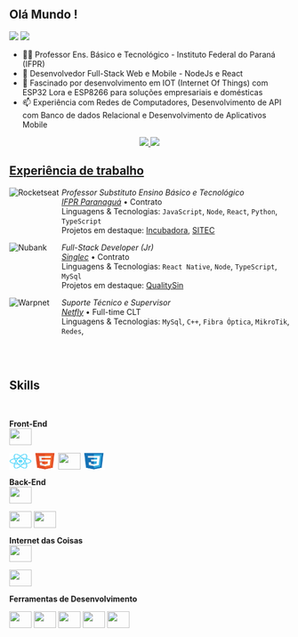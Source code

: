 ## Olá Mundo !

<div> 
  <a href = "mailto:luccas_kayure@hotmail.com"><img src="https://img.shields.io/badge/Microsoft_Outlook-0078D4?style=for-the-badge&logo=microsoft-outlook&logoColor=white" target="_blank"></a>
  <a href="https://www.linkedin.com/in/luccas-kayure" target="_blank"><img src="https://img.shields.io/badge/-LinkedIn-%230077B5?style=for-the-badge&logo=linkedin&logoColor=white" target="_blank"></a>   
</div>

- 👩‍💻 Professor Ens. Básico e Tecnológico - Instituto Federal do Paraná (IFPR)
- 🔭 Desenvolvedor Full-Stack Web e Mobile - NodeJs e React
- 💬 Fascinado por desenvolvimento em IOT (Internet Of Things) com ESP32 Lora e ESP8266 para soluções empresariais e domésticas
- 📫 Experiência com Redes de Computadores, Desenvolvimento de API com Banco de dados Relacional e Desenvolvimento de Aplicativos Mobile

<div align="center">
  <a href="https://github.com/Kayure">
  <img height="180em" src="https://github-readme-stats.vercel.app/api?username=Kayure&show_icons=true&theme=dark&include_all_commits=true&count_private=true"/>
  <img height="180em" src="https://github-readme-stats.vercel.app/api/top-langs/?username=Kayure&layout=compact&langs_count=7&theme=dark"/>
</div>

## Experiência de trabalho

[<img align="left" height="94px" width="94px" alt="Rocketseat" src="https://scontent.fpoa10-1.fna.fbcdn.net/v/t39.30808-6/355618441_850712736511744_7534907475356996556_n.jpg?_nc_cat=102&ccb=1-7&_nc_sid=a2f6c7&_nc_eui2=AeF6vALqwDT6adSwaVh7csh5L6H8AwulfHsvofwDC6V8e9vjGM4l4DdgRwz08zGDD9NHm0Trsin8dyYNdgAuXppx&_nc_ohc=rBKpZO0JmncAX8KpGJG&_nc_ht=scontent.fpoa10-1.fna&oh=00_AfDSbVI3MJSG7wGDXnH_a6jUQoxSKILgg8XPT_fOZu8tRg&oe=6512B4EE"/>](https://ifpr.edu.br/paranagua/)

_Professor Substituto Ensino Básico e Tecnológico_ \
[_IFPR Paranaguá_](https://ifpr.edu.br/paranagua/) • Contrato \
Linguagens & Tecnologias: `JavaScript`, `Node`, `React`, `Python`, `TypeScript`\
Projetos em destaque: [Incubadora](https://www.linkedin.com/in/incubadora-ifpr-campus-paranagu%C3%A1-5b4547271/), [SITEC](https://www.instagram.com/sitec2023/)
<br/>

[<img align="left" height="94px" width="94px" alt="Nubank" src="https://media.licdn.com/dms/image/C4D0BAQGty9JJoayQ0w/company-logo_200_200/0/1660316220378?e=2147483647&v=beta&t=wObdgrFG5eb0jYG8D5ywOl6ZX9ncwMhFeKZqBE0vstk"/>](https://singlec.com.br/)

_Full-Stack Developer (Jr)_ \
[_Singlec_](https://singlec.com.br/) • Contrato \
Linguagens & Tecnologias: `React Native`, `Node`, `TypeScript`, `MySql` \
Projetos em destaque: [QualitySin](https://singlec.com.br/servicos.html)
<br/>

[<img align="left" height="94px" width="94px" alt="Warpnet" src="https://scontent.fpoa10-1.fna.fbcdn.net/v/t39.30808-6/313263040_646099683799259_8691913375028944827_n.jpg?_nc_cat=111&ccb=1-7&_nc_sid=a2f6c7&_nc_eui2=AeEaMYQXIsyMeSLpaLkIPtOWJPbQjRm6wgok9tCNGbrCCke8dsdn-vV2QjHZuZPVJx4LZngjpdYrAbIo8G7ilWt8&_nc_ohc=0cnmFYfGXFMAX8J3KCv&_nc_ht=scontent.fpoa10-1.fna&oh=00_AfBei09RxY65md4eTX5DO4hWDSyocPzHphJJeNmbWzlQxA&oe=651358C4"/>](https://www.netflytelecom.com.br/)

_Suporte Técnico e Supervisor_ \
[_Netfly_](https://www.netflytelecom.com.br/) • Full-time CLT \
Linguagens & Tecnologias: `MySql`, `C++`, `Fibra Óptica`, `MikroTik`, `Redes`, \
<br/>

  </div>
 
<div style="display: inline_block"><br>

## Skills

<br/>

**Front-End** <br/>
<img align="center"  height="30" width="40" src="https://cdn.jsdelivr.net/gh/devicons/devicon/icons/bootstrap/bootstrap-original.svg" />

<img align="center"  height="30" width="40" src="https://raw.githubusercontent.com/devicons/devicon/master/icons/react/react-original.svg">

<img align="center"  height="30" width="40" src="https://raw.githubusercontent.com/devicons/devicon/master/icons/html5/html5-original.svg">

<img align="center"  height="30" width="40" src="https://cdn.jsdelivr.net/gh/devicons/devicon/icons/javascript/javascript-original.svg" />

<img align="center"  height="30" width="40" src="https://raw.githubusercontent.com/devicons/devicon/master/icons/css3/css3-original.svg">

**Back-End** <br/>
<img align="center"  height="30" width="40" src="https://cdn.jsdelivr.net/gh/devicons/devicon/icons/typescript/typescript-original.svg" />

<img align="center"  height="30" width="40" src="https://cdn.jsdelivr.net/gh/devicons/devicon/icons/mysql/mysql-original.svg">

<img align="center"  height="30" width="40"  src="https://cdn.jsdelivr.net/gh/devicons/devicon/icons/nodejs/nodejs-original.svg" />

**Internet das Coisas** <br/>
<img align="center"  height="30" width="40" src="https://cdn.jsdelivr.net/gh/devicons/devicon/icons/cplusplus/cplusplus-original.svg" />

<img align="center"  height="30" width="40" src="https://cdn.jsdelivr.net/gh/devicons/devicon/icons/arduino/arduino-original.svg">

**Ferramentas de Desenvolvimento** <br/>

<img align="center"  height="30" width="40" src="https://cdn.jsdelivr.net/gh/devicons/devicon/icons/docker/docker-original.svg" />

<img align="center"  height="30" width="40" src="https://cdn.jsdelivr.net/gh/devicons/devicon/icons/electron/electron-original.svg" />

<img align="center"  height="30" width="40" src="https://cdn.jsdelivr.net/gh/devicons/devicon/icons/git/git-original.svg" />

<img align="center"  height="30" width="40" src="https://cdn.jsdelivr.net/gh/devicons/devicon/icons/github/github-original.svg" />
  
<img align="center"  height="30" width="40" src="https://cdn.jsdelivr.net/gh/devicons/devicon/icons/vscode/vscode-original.svg" />
  
  
  
</div>
